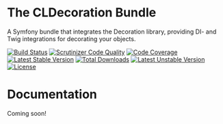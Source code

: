 The CLDecoration Bundle
=======================

A Symfony bundle that integrates the Decoration library, providing DI- and Twig integrations for decorating your objects.

[![Build Status](https://secure.travis-ci.org/cleentfaar/CLDecoratorBundle.svg)](http://travis-ci.org/cleentfaar/CLDecoratorBundle)
[![Scrutinizer Code Quality](https://scrutinizer-ci.com/g/cleentfaar/CLDecoratorBundle/badges/quality-score.png?b=master)](https://scrutinizer-ci.com/g/cleentfaar/CLDecoratorBundle/?branch=master)
[![Code Coverage](https://scrutinizer-ci.com/g/cleentfaar/CLDecoratorBundle/badges/coverage.png?b=master)](https://scrutinizer-ci.com/g/cleentfaar/CLDecoratorBundle/?branch=master)<br/>
[![Latest Stable Version](https://poser.pugx.org/cleentfaar/CLDecoratorBundle/v/stable.svg)](https://packagist.org/packages/cleentfaar/CLDecoratorBundle)
[![Total Downloads](https://poser.pugx.org/cleentfaar/CLDecoratorBundle/downloads.svg)](https://packagist.org/packages/cleentfaar/CLDecoratorBundle)
[![Latest Unstable Version](https://poser.pugx.org/cleentfaar/CLDecoratorBundle/v/unstable.svg)](https://packagist.org/packages/cleentfaar/CLDecoratorBundle)
[![License](https://poser.pugx.org/cleentfaar/CLDecoratorBundle/license.svg)](https://packagist.org/packages/cleentfaar/CLDecoratorBundle)

# Documentation

Coming soon!
